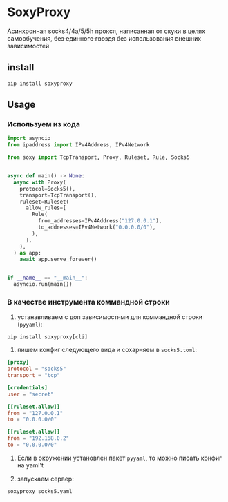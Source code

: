 # SoxyProxy

Асинхронная socks4/4a/5/5h прокся, написанная от скуки в целях самообучения, ~~без единного гвоздя~~ без использования внешних зависимостей

## install

```shell
pip install soxyproxy
```

## Usage

### Используем из кода

```python
import asyncio
from ipaddress import IPv4Address, IPv4Network

from soxy import TcpTransport, Proxy, Ruleset, Rule, Socks5


async def main() -> None:
  async with Proxy(
    protocol=Socks5(),
    transport=TcpTransport(),
    ruleset=Ruleset(
      allow_rules=[
        Rule(
          from_addresses=IPv4Address("127.0.0.1"),
          to_addresses=IPv4Network("0.0.0.0/0"),
        ),
      ],
    ),
  ) as app:
    await app.serve_forever()


if __name__ == "__main__":
  asyncio.run(main())
```

### В качестве инструмента коммандной строки

1. устанавливаем с доп зависимостями для коммандной строки (`pyyaml`):

  ```shell
  pip install soxyproxy[cli]
  ```

1. пишем конфиг следующего вида и сохарняем в `socks5.toml`:

  ```toml
[proxy]
protocol = "socks5"
transport = "tcp"

[credentials]
user = "secret"

[[ruleset.allow]]
from = "127.0.0.1"
to = "0.0.0.0/0"

[[ruleset.allow]]
from = "192.168.0.2"
to = "0.0.0.0/0"
  ```

1. Если в окружении установлен пакет `pyyaml`, то можно писать конфиг на yaml't

1. запускаем сервер:

  ```shell
  soxyproxy socks5.yaml 
  ```
